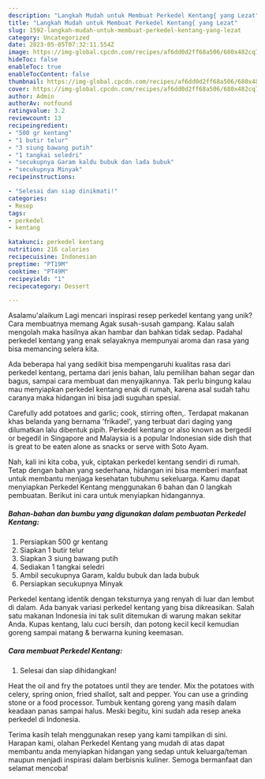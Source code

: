 ```yaml
---
description: "Langkah Mudah untuk Membuat Perkedel Kentang{ yang Lezat"
title: "Langkah Mudah untuk Membuat Perkedel Kentang{ yang Lezat"
slug: 1592-langkah-mudah-untuk-membuat-perkedel-kentang-yang-lezat
category: Uncategorized
date: 2023-05-05T07:32:11.554Z
image: https://img-global.cpcdn.com/recipes/af6dd0d2ff68a506/680x482cq70/perkedel-kentang-foto-resep-utama.jpg
hideToc: false
enableToc: true
enableTocContent: false
thumbnail: https://img-global.cpcdn.com/recipes/af6dd0d2ff68a506/680x482cq70/perkedel-kentang-foto-resep-utama.jpg
cover: https://img-global.cpcdn.com/recipes/af6dd0d2ff68a506/680x482cq70/perkedel-kentang-foto-resep-utama.jpg
author: Admin
authorAv: notfound
ratingvalue: 3.2
reviewcount: 13
recipeingredient:
- "500 gr kentang"
- "1 butir telur"
- "3 siung bawang putih"
- "1 tangkai seledri"
- "secukupnya Garam kaldu bubuk dan lada bubuk"
- "secukupnya Minyak"
recipeinstructions:

- "Selesai dan siap dinikmati!"
categories:
- Resep
tags:
- perkedel
- kentang

katakunci: perkedel kentang 
nutrition: 216 calories
recipecuisine: Indonesian
preptime: "PT19M"
cooktime: "PT49M"
recipeyield: "1"
recipecategory: Dessert

---
```



Asalamu'alaikum Lagi mencari inspirasi resep perkedel kentang yang unik? Cara membuatnya memang Agak susah-susah gampang. Kalau salah mengolah maka hasilnya akan hambar dan bahkan tidak sedap. Padahal perkedel kentang yang enak selayaknya mempunyai aroma dan rasa yang bisa memancing selera kita.


Ada beberapa hal yang sedikit bisa mempengaruhi kualitas rasa dari perkedel kentang, pertama dari jenis bahan, lalu pemilihan bahan segar dan bagus, sampai cara membuat dan menyajikannya. Tak perlu bingung kalau mau menyiapkan perkedel kentang enak di rumah, karena asal sudah tahu caranya maka hidangan ini bisa jadi suguhan spesial.

Carefully add potatoes and garlic; cook, stirring often,. Terdapat makanan khas belanda yang bernama &#39;frikadel&#39;, yang terbuat dari daging yang dilumatkan lalu dibentuk pipih. Perkedel kentang or also known as bergedil or begedil in Singapore and Malaysia is a popular Indonesian side dish that is great to be eaten alone as snacks or serve with Soto Ayam.


Nah, kali ini kita coba, yuk, ciptakan perkedel kentang sendiri di rumah. Tetap dengan bahan yang sederhana, hidangan ini bisa memberi manfaat untuk membantu menjaga kesehatan tubuhmu sekeluarga. Kamu dapat menyiapkan Perkedel Kentang menggunakan 6 bahan dan 0 langkah pembuatan. Berikut ini cara untuk menyiapkan hidangannya.

<!--inarticleads1-->

##### Bahan-bahan dan bumbu yang digunakan dalam pembuatan Perkedel Kentang:

1. Persiapkan 500 gr kentang
1. Siapkan 1 butir telur
1. Siapkan 3 siung bawang putih
1. Sediakan 1 tangkai seledri
1. Ambil secukupnya Garam, kaldu bubuk dan lada bubuk
1. Persiapkan secukupnya Minyak


Perkedel kentang identik dengan teksturnya yang renyah di luar dan lembut di dalam. Ada banyak variasi perkedel kentang yang bisa dikreasikan. Salah satu makanan Indonesia ini tak sulit ditemukan di warung makan sekitar Anda. Kupas kentang, lalu cuci bersih, dan potong kecil kecil kemudian goreng sampai matang &amp; berwarna kuning keemasan. 

<!--inarticleads2-->

##### Cara membuat Perkedel Kentang:


1. Selesai dan siap dihidangkan!

Heat the oil and fry the potatoes until they are tender. Mix the potatoes with celery, spring onion, fried shallot, salt and pepper. You can use a grinding stone or a food processor. Tumbuk kentang goreng yang masih dalam keadaan panas sampai halus. Meski begitu, kini sudah ada resep aneka perkedel di Indonesia. 

Terima kasih telah menggunakan resep yang kami tampilkan di sini. Harapan kami, olahan Perkedel Kentang yang mudah di atas dapat membantu anda menyiapkan hidangan yang sedap untuk keluarga/teman maupun menjadi inspirasi dalam berbisnis kuliner. Semoga bermanfaat dan selamat mencoba!
